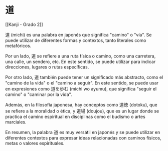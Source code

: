 # 道

[[Kanji - Grado 2]]

道 (michi) es una palabra en japonés que significa "camino" o "vía". Se puede utilizar de diferentes formas y contextos, tanto literales como metafóricos.

Por un lado, 道 se refiere a una ruta física o camino, como una carretera, una calle, un sendero, etc. En este sentido, se puede utilizar para indicar direcciones, lugares o rutas específicas.

Por otro lado, 道 también puede tener un significado más abstracto, como el "camino de la vida" o el "camino a seguir". En este sentido, se puede usar en expresiones como 道を歩む (michi wo ayumu), que significa "seguir el camino" o "caminar por la vida".

Además, en la filosofía japonesa, hay conceptos como 道徳 (dotoku), que se refiere a la moralidad o ética, y 道場 (doujou), que es un lugar donde se practica el camino espiritual en disciplinas como el budismo o artes marciales.

En resumen, la palabra 道 es muy versátil en japonés y se puede utilizar en diferentes contextos para expresar ideas relacionadas con caminos físicos, metas o valores espirituales.
